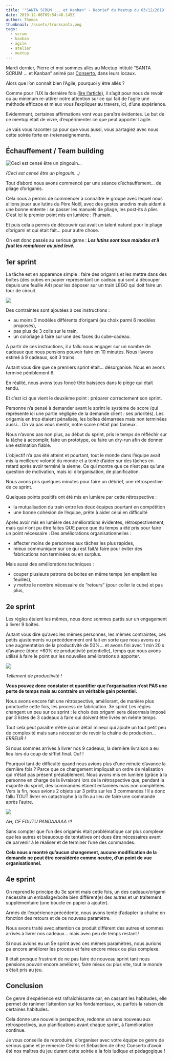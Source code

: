 ```yaml
---
title: '"SANTA SCRUM ... et Kanban" - Debrief du Meetup du 03/12/2019'
date: 2019-12-06T09:54:48.145Z
author: Thomas
thumbnail: /assets/tracksanta.png
tags:
  - scrum
  - kanban
  - agile
  - atelier
  - meetup
---
```

Mardi dernier, Pierre et moi sommes allés au Meetup intitulé “SANTA SCRUM ... et Kanban” animé par [Conserto](https://conserto.pro/), dans leurs locaux.

Alors que l’on connaît bien l’Agile, pourquoi y être allés ? 

Comme pour l’UX la dernière fois ([lire l’article](https://www.commit42.com/blog/l-importance-de-l-ui-ux-pour-developper-rapidement-son-business-debrief-du-meetup-du-21-11-19/)), il s’agit pour nous de revoir ou au minimum re-attirer notre attention sur ce qui fait de l’agile une méthode efficace et mieux vous l’expliquer au travers, ici, d’une expérience.

Evidemment, certaines affirmations vont vous paraître évidentes. Le but de ce meetup était de vivre, d’expérimenter ce que peut apporter l’agile.

Je vais vous raconter ça pour que vous aussi, vous partagiez avec nous cette soirée forte en (re)enseignements. 

## 

## Échauffement / Team building

![Ceci est censé être un pingouin…](/assets/origamipingouin.png "(Ceci est censé être un pingouin…)")

_(Ceci est censé être un pingouin…)_

Tout d’abord nous avons commencé par une séance d’échauffement… de pliage d’origamis.

Cela nous a permis de commencer à connaître le groupe avec lequel nous allions jouer aux lutins du Père Noël, avec des gestes anodins mais aidant à une bonne entente : se passer les manuels de pliage, les post-its à plier. 
C’est ici le premier point mis en lumière : l’humain.

Et puis cela a permis de découvrir qui avait un talent naturel pour le pliage d’origami et qui était fait… pour autre chose.

On est donc passés au serious game : **_Les lutins sont tous malades et il faut les remplacer au pied levé._** 

## 1er sprint

La tâche est en apparence simple : faire des origamis et les mettre dans des boîtes (des cubes en papier représentant un cadeau qui sont à découper depuis une feuille A4) pour les déposer sur un train LEGO qui doit faire un tour de circuit.

![](/assets/tracksanta.png)

Des contraintes sont ajoutées à ces instructions : 

* au moins 3 modèles différents d’origami (au choix parmi 6 modèles proposés), 
* pas plus de 3 colis sur le train, 
* un coloriage à faire sur une des faces du cube-cadeau.

A partir de ces instructions, il a fallu nous engager sur un nombre de cadeaux que nous pensions pouvoir faire en 10 minutes. Nous l’avons estimé à 9 cadeaux, soit 3 trains.

Autant vous dire que ce premiers sprint était… désorganisé. Nous en avons terminé péniblement 6.

En réalité, nous avons tous foncé tête baissées dans le piège qui était tendu.

Et c’est ici que vient le deuxième point : préparer correctement son sprint.

Personne n’a pensé à demander avant le sprint le système de score (qui représente ici une partie négligée de la demande client : ses priorités). Les origamis en trop étaient pénalisés, les boîtes démarrées mais non terminées aussi... On va pas vous mentir, notre score n’était pas fameux. 

Nous n’avons pas non plus, au début du sprint, pris le temps de réfléchir sur la tâche à accomplir, faire un prototype, ou faire un dry-run afin de donner une estimation fiable.

L’objectif n’a pas été atteint et pourtant, tout le monde dans l’équipe avait mis la meilleure volonté du monde et a tenté d’aider sur des tâches en retard après avoir terminé la sienne.
Ce qui montre que ce n’est pas qu’une question de motivation, mais ici d’organisation, de planification.

Nous avons pris quelques minutes pour faire un débrief, une rétrospective de ce sprint. 

Quelques points positifs ont été mis en lumière par cette rétrospective :

* la mutualisation du train entre les deux équipes pourtant en compétition
* une bonne cohésion de l’équipe, prête à aider celui en difficulté

Après avoir mis en lumière des améliorations évidentes, rétrospectivement, mais qui n’ont pu être faites QUE parce que du temps a été pris pour faire un point nécessaire : 
Des améliorations organisationnelles :

* affecter moins de personnes aux tâches les plus rapides, 
* mieux communiquer sur ce qui est fait/à faire pour éviter des fabrications non terminées ou en surplus.

Mais aussi des améliorations techniques :

* couper plusieurs patrons de boites en même temps (en empilant les feuilles), 
* y mettre le nombre nécessaire de “retours” (pour coller le cube) et pas plus, 

## 2e sprint

Les règles étaient les mêmes, nous donc sommes partis sur un engagement à livrer 9 boîtes.

Autant vous dire qu’avec les mêmes personnes, les mêmes contraintes, ces petits ajustements vu précédemment ont fait en sorte que nous avons eu une augmentation de la productivité de 50%... et avons fini avec 1 min 20 s d’avance (donc +60% de productivité potentielle), temps que nous avons utilisé à faire le point sur les nouvelles améliorations à apporter.

![](/assets/santaproductivity.png)

_Tellement de productivité !_

**Vous pouvez donc constater et quantifier que l’organisation n’est PAS une perte de temps mais au contraire un véritable gain potentiel.**

Nous avons encore fait une rétrospective, améliorant, de manière plus ponctuelle cette fois, les process de fabrication.
3e sprint
Les règles changent un peu sur ce sprint : le choix des origami sera désormais imposé par 3 listes de 3 cadeaux à faire qui doivent être livrés en même temps.

Tout cela peut paraître n’être qu’un détail mineur qui ajoute un tout petit peu de complexité mais sans nécessiter de revoir la chaîne de production… _ERREUR !_

Si nous sommes arrivés à livrer nos 9 cadeaux, la dernière livraison a eu lieu lors du coup de sifflet final. Ouf !

Pourquoi tant de difficulté quand nous avions plus d'une minute d’avance la dernière fois ? 
Parce que ce changement impliquait un ordre de réalisation qui n’était pas présent préalablement. 
Nous avons mis en lumière (grâce à la personne en charge de la livraison) lors de la rétrospective que, pendant la majorité du sprint, des commandes étaient entamées mais non complétées. Vers la fin, nous avions 2 objets sur 3 prêts sur les 3 commandes !
Il a donc fallu TOUT livrer en catastrophe à la fin au lieu de faire une commande après l’autre.

![](/assets/origamimodels.png)

_AH, CE FOUTU PANDAAAAA !!!_

Sans compter que l’un des origamis était problématique car plus complexe que les autres et beaucoup de tentatives ont dues être nécessaires avant de parvenir à le réaliser et de terminer l’une des commandes.

**Cela nous a montré qu’aucun changement, aucune modification de la demande ne peut être considérée comme neutre, d’un point de vue organisationnel.**

## 4e sprint

On reprend le principe du 3e sprint mais cette fois, un des cadeaux/origami nécessite un emballage/boite bien différent(e) des autres et un traitement supplémentaire (une boucle en papier à ajouter).

Armés de l’expérience précédente, nous avons tenté d’adapter la chaîne en fonction des retours et de ce nouveau paramètre.

Nous avons traité avec attention ce produit différent des autres et sommes arrivés à livrer nos cadeaux… mais avec peu de temps restant !

Si nous avions eu un 5e sprint avec ces mêmes paramètres, nous aurions pu encore améliorer les process et faire encore mieux ou plus complexe.

Il était presque frustrant de ne pas faire de nouveau sprint tant nous pensions pouvoir encore améliorer, faire mieux ou plus vite, tout le monde s’était pris au jeu.

## Conclusion

Ce genre d’expérience est rafraîchissante car, en cassant les habitudes, elle permet de ranimer l’attention sur les fondamentaux, ou parfois la raison de certaines habitudes.

Cela donne une nouvelle perspective, redonne un sens nouveau aux rétrospectives, aux planifications avant chaque sprint, à l’amélioration continue.

Je vous conseille de reproduire, d’organiser avec votre équipe ce genre de serious game et je remercie Cédric et Sébastien de chez Conserto d’avoir été nos maîtres du jeu durant cette soirée à la fois ludique et pédagogique !
